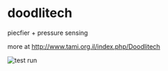 # doodlitech
piecfier + pressure sensing

more at http://www.tami.org.il/index.php/Doodlitech

<img src="http://i.imgur.com/Bg4dLwp.jpg" alt="test run">
